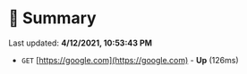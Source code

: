 # 📖 Summary
Last updated: **4/12/2021, 10:53:43 PM**

- `GET` [https://google.com](https://google.com) - **Up** (126ms)

